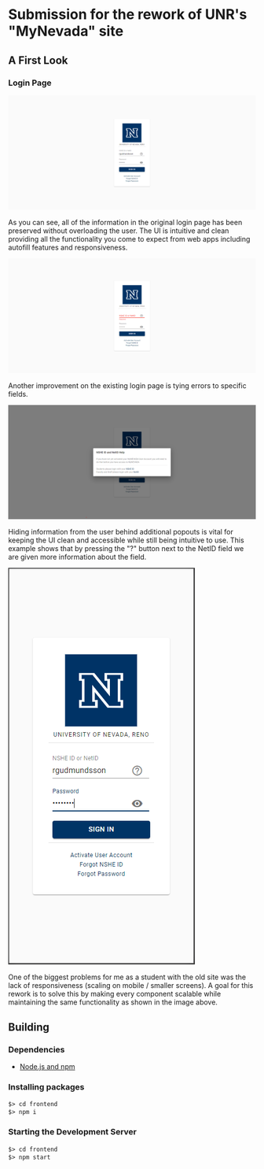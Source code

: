 # Submission for the rework of UNR's "MyNevada" site

## A First Look

### Login Page

![LoginPage](/docs/images/LoginScreen.png)

As you can see, all of the information in the original login page has been preserved without overloading the user. The UI is intuitive and clean providing all the functionality you come to expect from web apps including autofill features and responsiveness.

![ErrorReporting](/docs/images/ErrorReporting.png)

Another improvement on the existing login page is tying errors to specific fields.

![Popups](/docs/images/Popups.png)

Hiding information from the user behind additional popouts is vital for keeping the UI clean and accessible while still being intuitive to use. This example shows that by pressing the "?" button next to the NetID field we are given more information about the field.

![Responsive](/docs/images/Responsive.png)

One of the biggest problems for me as a student with the old site was the lack of responsiveness (scaling on mobile / smaller screens). A goal for this rework is to solve this by making every component scalable while maintaining the same functionality as shown in the image above.

##  Building

### Dependencies

* [Node.js and npm](https://nodejs.org/en/)

### Installing packages

```shell
$> cd frontend
$> npm i
```

### Starting the Development Server

```shell
$> cd frontend
$> npm start
```
